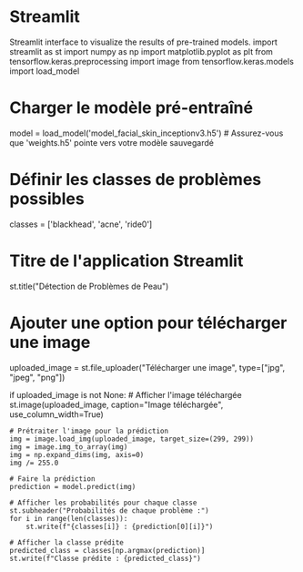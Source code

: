 # Streamlit
Streamlit interface to visualize the results of pre-trained models.
import streamlit as st
import numpy as np
import matplotlib.pyplot as plt
from tensorflow.keras.preprocessing import image
from tensorflow.keras.models import load_model

# Charger le modèle pré-entraîné
model = load_model('model_facial_skin_inceptionv3.h5')  # Assurez-vous que 'weights.h5' pointe vers votre modèle sauvegardé

# Définir les classes de problèmes possibles
classes = ['blackhead', 'acne', 'ride0']

# Titre de l'application Streamlit
st.title("Détection de Problèmes de Peau")

# Ajouter une option pour télécharger une image
uploaded_image = st.file_uploader("Télécharger une image", type=["jpg", "jpeg", "png"])

if uploaded_image is not None:
    # Afficher l'image téléchargée
    st.image(uploaded_image, caption="Image téléchargée", use_column_width=True)

    # Prétraiter l'image pour la prédiction
    img = image.load_img(uploaded_image, target_size=(299, 299))
    img = image.img_to_array(img)
    img = np.expand_dims(img, axis=0)
    img /= 255.0

    # Faire la prédiction
    prediction = model.predict(img)

    # Afficher les probabilités pour chaque classe
    st.subheader("Probabilités de chaque problème :")
    for i in range(len(classes)):
        st.write(f"{classes[i]} : {prediction[0][i]}")

    # Afficher la classe prédite
    predicted_class = classes[np.argmax(prediction)]
    st.write(f"Classe prédite : {predicted_class}")
